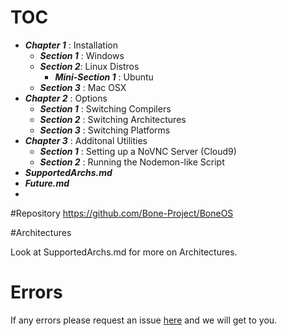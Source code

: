 # TOC
 - ***Chapter 1*** : Installation
    - ***Section 1*** : Windows
    - ***Section 2***: Linux Distros
       - ***Mini-Section 1*** : Ubuntu
    - ***Section 3*** : Mac OSX
 - ***Chapter 2*** : Options
    - ***Section 1*** : Switching Compilers
    - ***Section 2*** : Switching Architectures
    - ***Section 3*** : Switching Platforms
 - ***Chapter 3*** : Additonal Utilities
    - ***Section 1*** : Setting up a NoVNC Server (Cloud9)
    - ***Section 2*** : Running the Nodemon-like Script
 - ***SupportedArchs.md***
 - ***Future.md***
 - 
#Repository
https://github.com/Bone-Project/BoneOS

#Architectures

Look at SupportedArchs.md for more on Architectures.

# Errors
If any errors please request an issue [here](http://meta.boneos.org/) and we will get to you.